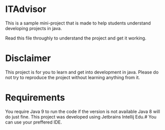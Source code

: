 # ITAdvisor

This is a sample mini-project that is made to help students understand developing projects in java.

Read this file throughly to understand the project and get it working.
# Disclaimer 
This project is for you to learn and get into development in java. Please do not try to reproduce the project without learning anything from it.

# Requirements
You require Java 9 to run the code if the version is not available Java 8 will do just fine.
This project was developed using Jetbrains Intellij Edu.#
You can use your preffered IDE.
